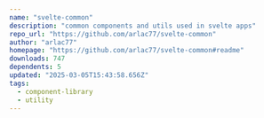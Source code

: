 ```yaml
---
name: "svelte-common"
description: "common components and utils used in svelte apps"
repo_url: "https://github.com/arlac77/svelte-common"
author: "arlac77"
homepage: "https://github.com/arlac77/svelte-common#readme"
downloads: 747
dependents: 5
updated: "2025-03-05T15:43:58.656Z"
tags: 
  - component-library
  - utility
---
```

